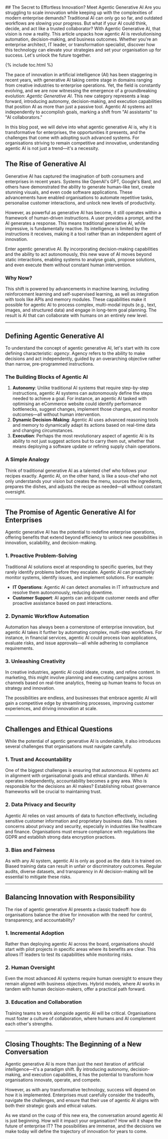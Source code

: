 
## The Secret to Effortless Innovation? Meet Agentic Generative AI
Are you struggling to scale innovation while keeping up with the complexities of modern enterprise demands? Traditional AI can only go so far, and outdated workflows are slowing your progress. But what if your AI could think, decide, and act like a trusted collaborator? With Agentic Generative AI, that vision is now a reality. This article unpacks how agentic AI is revolutionising automation, decision-making, and business outcomes. Whether you're an enterprise architect, IT leader, or transformation specialist, discover how this technology can elevate your strategies and set your organisation up for success. Let's unlock the future together.

{% include toc.html %}

<!-- more -->

The pace of innovation in artificial intelligence (AI) has been staggering in recent years, with generative AI taking centre stage in domains ranging from creative industries to enterprise operations. Yet, the field is constantly evolving, and we are now witnessing the emergence of a groundbreaking evolution: *Agentic Generative AI*. This new category represents a leap forward, introducing autonomy, decision-making, and execution capabilities that position AI as more than just a passive tool. Agentic AI systems act independently to accomplish goals, marking a shift from "AI assistants" to "AI collaborators."

In this blog post, we will delve into what agentic generative AI is, why it is transformative for enterprises, the opportunities it presents, and the challenges that come with adopting such advanced systems. For organisations striving to remain competitive and innovative, understanding agentic AI is not just a trend—it's a necessity.

## The Rise of Generative AI

Generative AI has captured the imagination of both consumers and enterprises in recent years. Systems like OpenAI's GPT, Google's Bard, and others have demonstrated the ability to generate human-like text, create stunning visuals, and even code software applications. These advancements have enabled organisations to automate repetitive tasks, personalise customer interactions, and unlock new levels of productivity.

However, as powerful as generative AI has become, it still operates within a framework of human-driven instructions. A user provides a prompt, and the AI generates a response. This means traditional generative AI, while impressive, is fundamentally reactive. Its intelligence is limited by the instructions it receives, making it a tool rather than an independent agent of innovation.

Enter agentic generative AI. By incorporating decision-making capabilities and the ability to act autonomously, this new wave of AI moves beyond static interactions, enabling systems to analyse goals, propose solutions, and even execute them without constant human intervention.

### Why Now?
This shift is powered by advancements in machine learning, including reinforcement learning and self-supervised learning, as well as integration with tools like APIs and memory modules. These capabilities make it possible for agentic AI to process complex, multi-modal inputs (e.g., text, images, and structured data) and engage in long-term goal planning. The result is AI that can collaborate with humans on an entirely new level.

---

## Defining Agentic Generative AI

To understand the concept of agentic generative AI, let's start with its core defining characteristic: *agency*. Agency refers to the ability to make decisions and act independently, guided by an overarching objective rather than narrow, pre-programmed instructions.

### The Building Blocks of Agentic AI
1. **Autonomy**: Unlike traditional AI systems that require step-by-step instructions, agentic AI systems can autonomously define the steps needed to achieve a goal. For instance, an agentic AI tasked with optimising an eCommerce website could identify performance bottlenecks, suggest changes, implement those changes, and monitor outcomes—all without human intervention.
2. **Dynamic Decision-Making**: Agentic AI uses advanced reasoning tools and memory to dynamically adapt its actions based on real-time data and changing circumstances.
3. **Execution**: Perhaps the most revolutionary aspect of agentic AI is its ability to not just suggest actions but to carry them out, whether that means deploying a software update or refining supply chain operations.

### A Simple Analogy
Think of traditional generative AI as a talented chef who follows your recipes exactly. Agentic AI, on the other hand, is like a sous-chef who not only understands your vision but creates the menu, sources the ingredients, prepares the dishes, and adjusts the recipe as needed—all without constant oversight.

---

## The Promise of Agentic Generative AI for Enterprises

Agentic generative AI has the potential to redefine enterprise operations, offering benefits that extend beyond efficiency to unlock new possibilities in innovation, scalability, and decision-making.

### 1. **Proactive Problem-Solving**
Traditional AI solutions excel at responding to specific queries, but they rarely identify problems before they escalate. Agentic AI can proactively monitor systems, identify issues, and implement solutions. For example:
- **IT Operations**: Agentic AI can detect anomalies in IT infrastructure and resolve them autonomously, reducing downtime.
- **Customer Support**: AI agents can anticipate customer needs and offer proactive assistance based on past interactions.

### 2. **Dynamic Workflow Automation**
Automation has always been a cornerstone of enterprise innovation, but agentic AI takes it further by automating complex, multi-step workflows. For instance, in financial services, agentic AI could process loan applications, evaluate risks, and issue approvals—all while adhering to compliance requirements.

### 3. **Unleashing Creativity**
In creative industries, agentic AI could ideate, create, and refine content. In marketing, this might involve planning and executing campaigns across channels based on real-time analytics, freeing up human teams to focus on strategy and innovation.

The possibilities are endless, and businesses that embrace agentic AI will gain a competitive edge by streamlining processes, improving customer experiences, and driving innovation at scale.

---

## Challenges and Ethical Questions

While the potential of agentic generative AI is undeniable, it also introduces several challenges that organisations must navigate carefully.

### 1. **Trust and Accountability**
One of the biggest challenges is ensuring that autonomous AI systems act in alignment with organisational goals and ethical standards. When AI operates independently, accountability becomes a grey area. Who is responsible for the decisions an AI makes? Establishing robust governance frameworks will be crucial to maintaining trust.

### 2. **Data Privacy and Security**
Agentic AI relies on vast amounts of data to function effectively, including sensitive customer information and proprietary business data. This raises concerns about privacy and security, especially in industries like healthcare and finance. Organisations must ensure compliance with regulations like GDPR and establish strong data encryption practices.

### 3. **Bias and Fairness**
As with any AI system, agentic AI is only as good as the data it is trained on. Biased training data can result in unfair or discriminatory outcomes. Regular audits, diverse datasets, and transparency in AI decision-making will be essential to mitigate these risks.

---

## Balancing Innovation with Responsibility

The rise of agentic generative AI presents a classic tradeoff: how do organisations balance the drive for innovation with the need for control, transparency, and accountability?

### 1. **Incremental Adoption**
Rather than deploying agentic AI across the board, organisations should start with pilot projects in specific areas where its benefits are clear. This allows IT leaders to test its capabilities while monitoring risks.

### 2. **Human Oversight**
Even the most advanced AI systems require human oversight to ensure they remain aligned with business objectives. Hybrid models, where AI works in tandem with human decision-makers, offer a practical path forward.

### 3. **Education and Collaboration**
Training teams to work alongside agentic AI will be critical. Organisations must foster a culture of collaboration, where humans and AI complement each other's strengths.

---

## Closing Thoughts: The Beginning of a New Conversation

Agentic generative AI is more than just the next iteration of artificial intelligence—it's a paradigm shift. By introducing autonomy, decision-making, and execution capabilities, it has the potential to transform how organisations innovate, operate, and compete.

However, as with any transformative technology, success will depend on how it is implemented. Enterprises must carefully consider the tradeoffs, navigate the challenges, and ensure that their use of agentic AI aligns with both their strategic goals and ethical values.

As we stand on the cusp of this new era, the conversation around agentic AI is just beginning. How will it impact your organisation? How will it shape the future of enterprise IT? The possibilities are immense, and the decisions we make today will define the trajectory of innovation for years to come.
